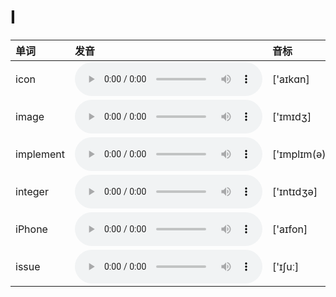 
# I

| 单词  | 发音 | 音标 |
| :-- | :-- | :-- |
| icon | <audio :src="$withBase('/audio/icon.mp3')" controls="controls" controlslist="nodownload"></audio> | ['aɪkɑn] |
| image | <audio :src="$withBase('/audio/image.mp3')" controls="controls" controlslist="nodownload"></audio> | ['ɪmɪdʒ] |
| implement | <audio :src="$withBase('/audio/implement.mp3')" controls="controls" controlslist="nodownload"></audio> | ['ɪmplɪm(ə)nt] |
| integer | <audio :src="$withBase('/audio/integer.mp3')" controls="controls" controlslist="nodownload"></audio> | ['ɪntɪdʒə] |
| iPhone | <audio :src="$withBase('/audio/iPhone.mp3')" controls="controls" controlslist="nodownload"></audio> | ['aɪfon] |
| issue | <audio :src="$withBase('/audio/issue.mp3')" controls="controls" controlslist="nodownload"></audio> | ['ɪʃuː] |
